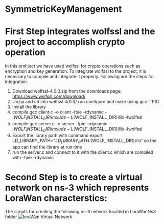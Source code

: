 # SymmetricKeyManagement
# First Step  integrates wolfssl and the project to accomplish crypto operation
In this prohject we have used wolfssl for crypto operations such as encryption and key generation. 
To integrate wolfssl to the project, it is necessary to compile and integrate it properly.
Following are the steps for integration.

1) Download wolfssl-4.0.0.zip from the downloads page: https://www.wolfssl.com/download/
2) Unzip and cd into wolfssl-4.0.0/ run configure and make using gcc -fPIC
3) install the library
4) compile gcc client.c -o client -fpie -rdynamic -I${WOLF_INSTALL_DIR}/include -L${WOLF_INSTALL_DIR}/lib -lwolfssl
5) compile gcc server.c -o server -fpie -rdynamic -I${WOLF_INSTALL_DIR}/include -L${WOLF_INSTALL_DIR}/lib -lwolfssl
5) Export the library path with command export LD_LIBRARY_PATH="${LD_LIBRARY_PATH}:${WOLF_INSTALL_DIR}/lib" so the app can find the library at run time
6) run the server.c and connect to it with the client.c which are compiled with -fpie -rdynamic

# Second Step is to create a virtual network on ns-3 which represents LoraWan characterstics:
The scripts for creating the following ns-3 network located in LoraWanNs3 folder
![loraWan Virtual Network](https://github.com/fiu-awl/SymmetricKeyManagement/blob/master/loraNetwork.png)
